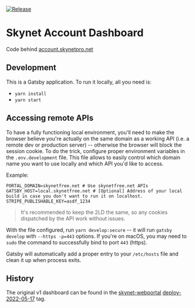 [![Release](https://github.com/SkynetLabs/webportal-accounts-dashboard/actions/workflows/ci_release.yml/badge.svg)](https://github.com/SkynetLabs/webportal-accounts-dashboard/actions/workflows/ci_release.yml)

# Skynet Account Dashboard

Code behind [account.skynetpro.net](https://account.skynetpro.net/)

## Development

This is a Gatsby application. To run it locally, all you need is:

- `yarn install`
- `yarn start`

## Accessing remote APIs

To have a fully functioning local environment, you'll need to make the browser believe you're actually on the same domain as a working API (i.e. a remote dev or production server) -- otherwise the browser will block the session cookie.
To do the trick, configure proper environment variables in the `.env.development` file.
This file allows to easily control which domain name you want to use locally and which API you'd like to access.

Example:

```env
PORTAL_DOMAIN=skynetfree.net # Use skynetfree.net APIs
GATSBY_HOST=local.skynetfree.net # [Optional] Address of your local build in case you don't want to run it on localhost.
STRIPE_PUBLISHABLE_KEY=asdf_1234
```

> It's recommended to keep the 2LD the same, so any cookies dispatched by the API work without issues.

With the file configured, run `yarn develop:secure` -- it will run `gatsby develop` with `--https -p=443` options.
If you're on macOS, you may need to `sudo` the command to successfully bind to port `443` (https).

Gatsby will automatically add a proper entry to your `/etc/hosts` file and clean it up when process exits.

## History

The original v1 dashboard can be found in the [skynet-webportal](https://github.com/SkynetLabs/skynet-webportal) [deploy-2022-05-17](https://github.com/SkynetLabs/skynet-webportal/releases/tag/deploy-2022-05-17) tag.

